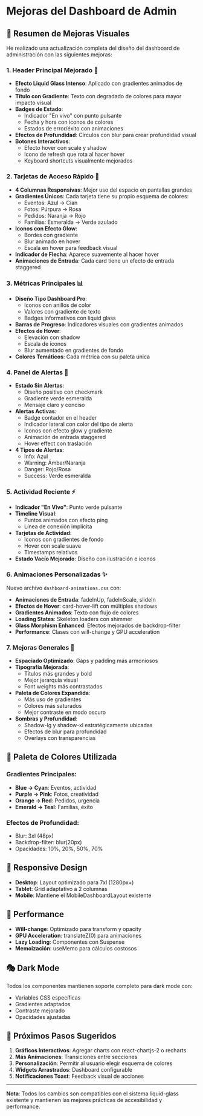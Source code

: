 # Mejoras del Dashboard de Admin

## 🎨 Resumen de Mejoras Visuales

He realizado una actualización completa del diseño del dashboard de administración con las siguientes mejoras:

### 1. **Header Principal Mejorado** 🌟
- **Efecto Liquid Glass Intenso**: Aplicado con gradientes animados de fondo
- **Título con Gradiente**: Texto con degradado de colores para mayor impacto visual
- **Badges de Estado**: 
  - Indicador "En vivo" con punto pulsante
  - Fecha y hora con iconos de colores
  - Estados de error/éxito con animaciones
- **Efectos de Profundidad**: Círculos con blur para crear profundidad visual
- **Botones Interactivos**: 
  - Efecto hover con scale y shadow
  - Icono de refresh que rota al hacer hover
  - Keyboard shortcuts visualmente mejorados

### 2. **Tarjetas de Acceso Rápido** 🚀
- **4 Columnas Responsivas**: Mejor uso del espacio en pantallas grandes
- **Gradientes Únicos**: Cada tarjeta tiene su propio esquema de colores:
  - Eventos: Azul → Cian
  - Fotos: Púrpura → Rosa
  - Pedidos: Naranja → Rojo
  - Familias: Esmeralda → Verde azulado
- **Iconos con Efecto Glow**: 
  - Bordes con gradiente
  - Blur animado en hover
  - Escala en hover para feedback visual
- **Indicador de Flecha**: Aparece suavemente al hacer hover
- **Animaciones de Entrada**: Cada card tiene un efecto de entrada staggered

### 3. **Métricas Principales** 📊
- **Diseño Tipo Dashboard Pro**:
  - Iconos con anillos de color
  - Valores con gradiente de texto
  - Badges informativos con liquid glass
- **Barras de Progreso**: Indicadores visuales con gradientes animados
- **Efectos de Hover**: 
  - Elevación con shadow
  - Escala de iconos
  - Blur aumentado en gradientes de fondo
- **Colores Temáticos**: Cada métrica con su paleta única

### 4. **Panel de Alertas** 🔔
- **Estado Sin Alertas**: 
  - Diseño positivo con checkmark
  - Gradiente verde esmeralda
  - Mensaje claro y conciso
- **Alertas Activas**:
  - Badge contador en el header
  - Indicador lateral con color del tipo de alerta
  - Iconos con efecto glow y gradiente
  - Animación de entrada staggered
  - Hover effect con traslación
- **4 Tipos de Alertas**:
  - Info: Azul
  - Warning: Ámbar/Naranja
  - Danger: Rojo/Rosa
  - Success: Verde esmeralda

### 5. **Actividad Reciente** ⚡
- **Indicador "En Vivo"**: Punto verde pulsante
- **Timeline Visual**: 
  - Puntos animados con efecto ping
  - Línea de conexión implícita
- **Tarjetas de Actividad**:
  - Iconos con gradientes de fondo
  - Hover con scale suave
  - Timestamps relativos
- **Estado Vacío Mejorado**: Diseño con ilustración e iconos

### 6. **Animaciones Personalizadas** ✨
Nuevo archivo `dashboard-animations.css` con:
- **Animaciones de Entrada**: fadeInUp, fadeInScale, slideIn
- **Efectos de Hover**: card-hover-lift con múltiples shadows
- **Gradientes Animados**: Texto con flujo de colores
- **Loading States**: Skeleton loaders con shimmer
- **Glass Morphism Enhanced**: Efectos mejorados de backdrop-filter
- **Performance**: Clases con will-change y GPU acceleration

### 7. **Mejoras Generales** 🎯
- **Espaciado Optimizado**: Gaps y padding más armoniosos
- **Tipografía Mejorada**: 
  - Títulos más grandes y bold
  - Mejor jerarquía visual
  - Font weights más contrastados
- **Paleta de Colores Expandida**:
  - Más uso de gradientes
  - Colores más saturados
  - Mejor contraste en modo oscuro
- **Sombras y Profundidad**:
  - Shadow-lg y shadow-xl estratégicamente ubicadas
  - Efectos de blur para profundidad
  - Overlays con transparencias

## 🎨 Paleta de Colores Utilizada

### Gradientes Principales:
- **Blue → Cyan**: Eventos, actividad
- **Purple → Pink**: Fotos, creatividad
- **Orange → Red**: Pedidos, urgencia
- **Emerald → Teal**: Familias, éxito

### Efectos de Profundidad:
- Blur: 3xl (48px)
- Backdrop-filter: blur(20px)
- Opacidades: 10%, 20%, 50%, 70%

## 📱 Responsive Design
- **Desktop**: Layout optimizado para 7xl (1280px+)
- **Tablet**: Grid adaptativo a 2 columnas
- **Mobile**: Mantiene el MobileDashboardLayout existente

## 🚀 Performance
- **Will-change**: Optimizado para transform y opacity
- **GPU Acceleration**: translateZ(0) para animaciones
- **Lazy Loading**: Componentes con Suspense
- **Memoización**: useMemo para cálculos costosos

## 🎭 Dark Mode
Todos los componentes mantienen soporte completo para dark mode con:
- Variables CSS específicas
- Gradientes adaptados
- Contraste mejorado
- Opacidades ajustadas

## 📝 Próximos Pasos Sugeridos
1. **Gráficos Interactivos**: Agregar charts con react-chartjs-2 o recharts
2. **Más Animaciones**: Transiciones entre secciones
3. **Personalización**: Permitir al usuario elegir esquema de colores
4. **Widgets Arrastrados**: Dashboard configurable
5. **Notificaciones Toast**: Feedback visual de acciones

---

**Nota**: Todos los cambios son compatibles con el sistema liquid-glass existente y mantienen las mejores prácticas de accesibilidad y performance.

